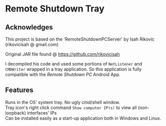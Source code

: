 # Remote Shutdown Tray

## Acknowledges
This project is based on the 'RemoteShutdownPCServer' by Isah Rikovic (rikovicisah @ gmail.com)

Original JAR file found @ https://github.com/rikovicisah

I decompiled his code and used some portions of `NetListener` and `CMDWriter` wrapped in a tray application. 
So this application is fully compatible with the _Remote Shutdown PC_ Android App.

## Features
Runs in the OS' system tray. No ugly cmd/shell window.<br>
Tray icon's right click command `Show computer IP(s)` to view all (non-loopback) interfaces' IPs<br>
Can be installed easily as a start-up application both in Windows and Linux.


